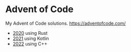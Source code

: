 # Advent of Code
My Advent of Code solutions. https://adventofcode.com/

- [2020](https://github.com/Trikzon/advent-of-code/tree/main/2020) using Rust
- [2021](https://github.com/Trikzon/advent-of-code/tree/main/2021) using Kotlin
- [2022](https://github.com/Trikzon/advent-of-code/tree/main/2022) using C++
